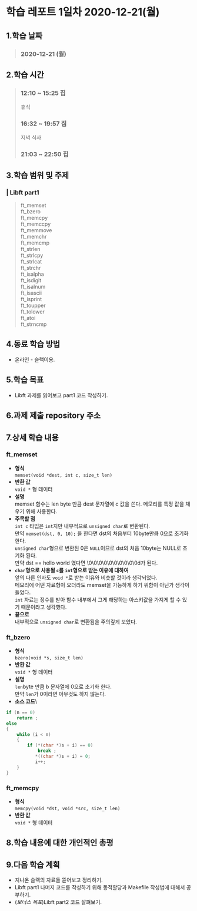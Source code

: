 # **학습 레포트 1일차 2020-12-21(월)**
## **1.학습 날짜**
> ### **2020-12-21 (월)**
## **2.학습 시간**
> ### **12:10 ~ 15:25 집**
> 휴식
> ### **16:32 ~ 19:57 집**
> 저녁 식사
> ### **21:03 ~ 22:50 집**

## **3.학습 범위 및 주제**
### | Libft part1 
> ft_memset\
> ft_bzero\
> ft_memcpy\
> ft_memccpy\
> ft_memmove\
> ft_memchr\
> ft_memcmp\
> ft_strlen\
> ft_strlcpy\
> ft_strlcat\
> ft_strchr\
> ft_isalpha\
> ft_isdigit\
> ft_isalnum\
> ft_isascii\
> ft_isprint\
> ft_toupper\
> ft_tolower\
> ft_atoi\
> ft_strncmp

## **4.동료 학습 방법**
- 온라인 - 슬랙이용.
## **5.학습 목표**
- Libft 과제를 읽어보고 part1 코드 작성하기.

## **6.과제 제출 repository 주소**
## **7.상세 학습 내용**
### ft_memset
- **형식**\
`memset(void *dest, int c, size_t len)`
- **반환 값**\
`void *` 형 데이터
- **설명**\
memset 함수는 len byte 만큼 dest 문자열에 c 값을 쓴다.
메모리를 특정 값을 채우기 위해 사용한다.
- **주목할 점**\
`int c` 타입은 `int`지만 내부적으로 `unsigned char`로 변환된다.\
만약 `memset(dst, 0, 10);` 을 한다면 dst의 처음부터 10byte만큼 0으로 초기화 한다.\
`unsigned char`형으로 변환된 0은 `NULL`이므로 dst의 처음 10byte는 NULL로 초기화 된다.\
만약 dst == hello world 였다면 \0\0\0\0\0\0\0\0\0\0d가 된다.
- **`char`형으로 사용될 `c`를 `int`형으로 받는 이유에 대하여**\
앞의 다른 인자도 `void *`로 받는 이유와 비슷할 것이라 생각되었다.\
메모리에 어떤 자료형이 오더라도 memset을 가능하게 하기 위함이 아닌가 생각이 들었다.\
`int` 자료는 정수를 받아 함수 내부에서 그게 해당하는 아스키값을 가지게 할 수 있기 때문이라고 생각했다.
- **끝으로**\
내부적으로 `unsigned char`로 변환됨을 주의깊게 보았다.

### ft_bzero
- **형식**\
`bzero(void *s, size_t len)`
- **반환 값**\
`void *` 형 데이터
- **설명**\
`len`byte 만큼 b 문자열에 0으로 초기화 한다.\
만약 `len`가 0이라면 아무것도 하지 않는다.
- **소스 코드**\
```c
if (n == 0)
    return ;
else
{
    while (i < n)
    {
        if (*(char *)s + i) == 0)
            break ;
           *((char *)s + i) = 0;
           i++;
    }
}
```

### ft_memcpy
- **형식**\
`memcpy(void *dst, void *src, size_t len)`
- **반환 값**\
`void *` 형 데이터

## **8.학습 내용에 대한 개인적인 총평**
## **9.다음 학습 계획**
- 지나온 슬랙의 자료들 뜯어보고 정리하기.
- Libft part1 나머지 코드를 작성하기 위해 동적할당과 Makefile 작성법에 대해서 공부하기.
- (*보너스 목표*)Libft part2 코드 살펴보기.
